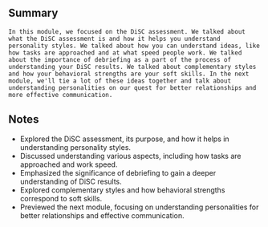 ## Summary
```
In this module, we focused on the DiSC assessment. We talked about what the DiSC assessment is and how it helps you understand personality styles. We talked about how you can understand ideas, like how tasks are approached and at what speed people work. We talked about the importance of debriefing as a part of the process of understanding your DiSC results. We talked about complementary styles and how your behavioral strengths are your soft skills. In the next module, we'll tie a lot of these ideas together and talk about understanding personalities on our quest for better relationships and more effective communication.
```

## Notes
- Explored the DiSC assessment, its purpose, and how it helps in understanding personality styles.
- Discussed understanding various aspects, including how tasks are approached and work speed.
- Emphasized the significance of debriefing to gain a deeper understanding of DiSC results.
- Explored complementary styles and how behavioral strengths correspond to soft skills.
- Previewed the next module, focusing on understanding personalities for better relationships and effective communication.